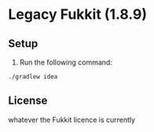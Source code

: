 # Legacy Fukkit (1.8.9)

## Setup
1. Run the following command:

```
./gradlew idea
```

## License

whatever the Fukkit licence is currently

